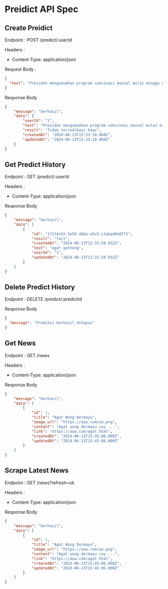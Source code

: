 ﻿# Preidict API Spec

## Create Preidict

Endpoint : POST /predict/:userId

Headers :

- Content-Type: application/json

Request Body :

```json
{
  "text": "Presiden mengumumkan program vaksinasi massal mulai minggu depan"
}
```

Response Body

```json
{
    "message": "berhasil",
    "data": {
        "userId": "1",
        "text": "Presiden mengumumkan program vaksinasi massal mulai minggu depan",
        "result": "Tidak terindikasi hoax",
        "createdAt": "2024-06-13T15:33:18.060Z",
        "updatedAt": "2024-06-13T15:33:18.060Z"
    }
}
```

## Get Predict History

Endpoint : GET /predict/:userId

Headers :

- Content-Type: application/json

Response Body

```json
{
    "message": "berhasil",
    "data": [
        {
            "id": "1f134c62-5e56-468a-a5c5-c3abad6b6ff1",
            "result": "fact",
            "createdAt": "2024-06-13T12:31:58.932Z",
            "text": "agat ganteng",
            "userId": "1",
            "updatedAt": "2024-06-13T12:31:58.932Z"
        }
    ]
}
```

## Delete Predict History

Endpoint : DELETE /predict/:predictId

Response Body

```json
{
  "message": "Prediksi berhasil dihapus"
}
```

## Get News

Endpoint : GET /news

Headers :

- Content-Type: application/json

Response Body

```json
{
    "message": "berhasil",
    "data": [
        {
            "id": 1,
            "title": "Agat Wong Dermayu",
            "image_url": "https://aaa.com/aa.png",
            "content": "Agat wong dermayu cuy ...",
            "link": "https://aaa.com/agat.html",
            "createdAt": "2024-06-13T15:45:06.000Z",
            "updatedAt": "2024-06-13T15:45:06.000Z"
        }
    ]
}
```

## Scrape Latest News

Endpoint : GET /news?refresh=ok

Headers :

- Content-Type: application/json

Response Body

```json
{
    "message": "berhasil",
    "data": [
        {
            "id": 1,
            "title": "Agat Wong Dermayu",
            "image_url": "https://aaa.com/aa.png",
            "content": "Agat wong dermayu cuy ...",
            "link": "https://aaa.com/agat.html",
            "createdAt": "2024-06-13T15:45:06.000Z",
            "updatedAt": "2024-06-13T15:45:06.000Z"
        }
    ]
}
```
